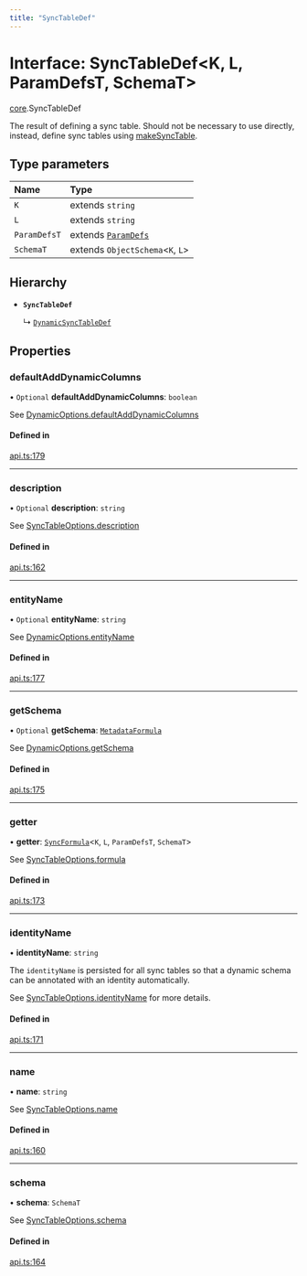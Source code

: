 ```yaml
---
title: "SyncTableDef"
---
```

# Interface: SyncTableDef<K, L, ParamDefsT, SchemaT\>

[core](../modules/core.md).SyncTableDef

The result of defining a sync table. Should not be necessary to use directly,
instead, define sync tables using [makeSyncTable](../functions/core.makeSyncTable.md).

## Type parameters

| Name | Type |
| :------ | :------ |
| `K` | extends `string` |
| `L` | extends `string` |
| `ParamDefsT` | extends [`ParamDefs`](../types/core.ParamDefs.md) |
| `SchemaT` | extends `ObjectSchema`<`K`, `L`\> |

## Hierarchy

- **`SyncTableDef`**

  ↳ [`DynamicSyncTableDef`](core.DynamicSyncTableDef.md)

## Properties

### defaultAddDynamicColumns

• `Optional` **defaultAddDynamicColumns**: `boolean`

See [DynamicOptions.defaultAddDynamicColumns](core.DynamicOptions.md#defaultadddynamiccolumns)

#### Defined in

[api.ts:179](https://github.com/coda/packs-sdk/blob/main/api.ts#L179)

___

### description

• `Optional` **description**: `string`

See [SyncTableOptions.description](core.SyncTableOptions.md#description)

#### Defined in

[api.ts:162](https://github.com/coda/packs-sdk/blob/main/api.ts#L162)

___

### entityName

• `Optional` **entityName**: `string`

See [DynamicOptions.entityName](core.DynamicOptions.md#entityname)

#### Defined in

[api.ts:177](https://github.com/coda/packs-sdk/blob/main/api.ts#L177)

___

### getSchema

• `Optional` **getSchema**: [`MetadataFormula`](../types/core.MetadataFormula.md)

See [DynamicOptions.getSchema](core.DynamicOptions.md#getschema)

#### Defined in

[api.ts:175](https://github.com/coda/packs-sdk/blob/main/api.ts#L175)

___

### getter

• **getter**: [`SyncFormula`](../types/core.SyncFormula.md)<`K`, `L`, `ParamDefsT`, `SchemaT`\>

See [SyncTableOptions.formula](core.SyncTableOptions.md#formula)

#### Defined in

[api.ts:173](https://github.com/coda/packs-sdk/blob/main/api.ts#L173)

___

### identityName

• **identityName**: `string`

The `identityName` is persisted for all sync tables so that a dynamic schema
can be annotated with an identity automatically.

See [SyncTableOptions.identityName](core.SyncTableOptions.md#identityname) for more details.

#### Defined in

[api.ts:171](https://github.com/coda/packs-sdk/blob/main/api.ts#L171)

___

### name

• **name**: `string`

See [SyncTableOptions.name](core.SyncTableOptions.md#name)

#### Defined in

[api.ts:160](https://github.com/coda/packs-sdk/blob/main/api.ts#L160)

___

### schema

• **schema**: `SchemaT`

See [SyncTableOptions.schema](core.SyncTableOptions.md#schema)

#### Defined in

[api.ts:164](https://github.com/coda/packs-sdk/blob/main/api.ts#L164)

